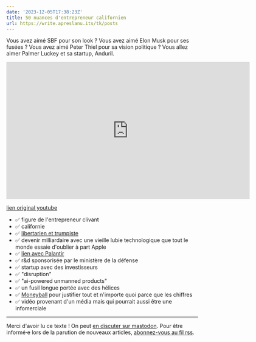 ```yaml
---
date: '2023-12-05T17:38:23Z'
title: 50 nuances d'entrepreneur californien
url: https://write.apreslanu.its/tk/posts
---
```


Vous avez aimé SBF pour son look ? Vous avez aimé Elon Musk pour ses fusées ? Vous avez aimé Peter Thiel pour sa vision politique ? Vous allez aimer Palmer Luckey et sa startup, Anduril.

<!--more-->

<iframe id='ivplayer' width='640' height='360' src='https://invidious.fdn.fr/embed/wcGw3Z4G288?si=vHdFB-7PSwweyEFn&iv_load_policy=1&t=1' style='border:none;'></iframe>

[lien original youtube](https://www.youtube.com/watch?v=wcGw3Z4G288&ab_channel=TheWallStreetJournal)

- ✅ figure de l'entrepreneur clivant
- ✅ californie
- ✅ [libertarien et trumpiste]
- ✅ devenir milliardaire avec une vieille lubie technologique que tout le monde essaie d'oublier à part Apple
- ✅ [lien avec Palantir]
- ✅ r&d sponsorisée par le ministère de la défense
- ✅ startup avec des investisseurs
- ✅ "disruption"
- ✅ "ai-powered unmanned products"
- ✅ un fusil longue portée avec des hélices
- ✅ [Moneyball] pour justifier tout et n'importe quoi parce que les chiffres
- ✅ vidéo provenant d'un média mais qui pourrait aussi être une infomerciale

[libertarien et trumpiste]: https://en.wikipedia.org/wiki/Palmer_Luckey#Political_views
[lien avec Palantir]: https://en.wikipedia.org/wiki/Anduril_Industries
[Moneyball]: https://en.wikipedia.org/wiki/Moneyball_(film)

---

Merci d'avoir lu ce texte ! On peut [en discuter sur mastodon](https://social.apreslanu.it/@tk). Pour être informé·e lors de la parution de nouveaux articles, [abonnez-vous au fil rss](https://write.apreslanu.it/tk/feed/).